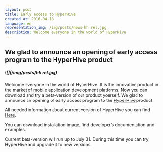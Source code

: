 ```yaml
---
layout: post
title: Early access to HyperHive
created_at: 2016-04-18
language: en
representation_img: /img/posts/news-hh rel.jpg
description: Welcome everyone in the world of HyperHive
---
```


## We glad to announce an opening of early access program to the HyperHive product

##### ![](/img/posts/hh rel.jpg)

Welcome everyone in the world of HyperHive. It is the innovative product in the market of mobile application development platforms. Now you can download and try a beta-version of our product yourself. We glad to announce an opening of early access program to the [HyperHive][hh] product.  
 
All needed information about current version of HyperHive you can find [Here][HH].  
 
You can download installation image, find developer’s documentation and examples.  
 
Current beta-version will run up to July 31. During this time you can try HyperHive and upgrade it to new versions.  


[//]: #
   [HH]: <http://hhive.eap.eigenmethod.com>
   [hh]: <http://eigenmethod.com/products/hh/>

